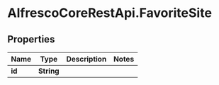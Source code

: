# AlfrescoCoreRestApi.FavoriteSite

## Properties
Name | Type | Description | Notes
------------ | ------------- | ------------- | -------------
**id** | **String** |  | 



